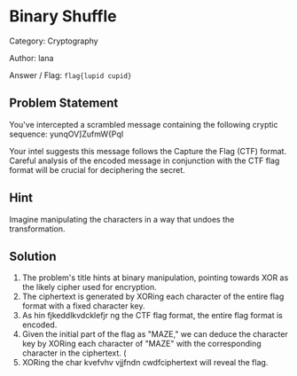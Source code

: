 # **Binary Shuffle**

Category: Cryptography

Author: lana

Answer / Flag: `flag{lupid cupid}`

## Problem Statement

You've intercepted a scrambled message containing the following cryptic sequence: yunqOV]ZufmW{PqI

Your intel suggests this message follows the Capture the Flag (CTF) format. Careful analysis of the encoded message in conjunction with the CTF flag format will be crucial for deciphering the secret.

## Hint

Imagine manipulating the characters in a way that undoes the transformation.

## Solution

1. The problem's title hints at binary manipulation, pointing towards XOR as the likely cipher used for encryption.
2. The ciphertext is generated by XORing each character of the entire flag format with a fixed character key.
3. As hin fjkeddlkvdcklefjr ng the CTF flag format, the entire flag format is encoded.
4. Given the initial part of the flag as "MAZE," we can deduce the character key by XORing each character of "MAZE" with the corresponding character in the ciphertext. (
5. XORing the char kvefvhv vjjfndn cwdfciphertext will reveal the flag.
